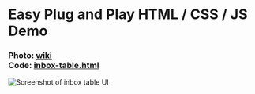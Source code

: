 # Easy Plug and Play HTML / CSS / JS Demo

 <h3 class="text-2xl font-semibold text-blue-600 mb-4"> Photo: <a href="https://github.com/hailystevens/Frontend_Components/wiki/inbox%E2%80%90table.html" class="underline hover:text-blue-800 transition-colors" target="_blank"> wiki</a><br>
 Code: <a href="https://github.com/hailystevens/Frontend_Components/blob/main/inbox-table.html">inbox-table.html</a></h3>
<img
    src="https://private-user-images.githubusercontent.com/135956808/503971950-5a0cb46a-42a7-4ffb-beed-a5572482ddbe.png?jwt=eyJ0eXAiOiJKV1QiLCJhbGciOiJIUzI1NiJ9.eyJpc3MiOiJnaXRodWIuY29tIiwiYXVkIjoicmF3LmdpdGh1YnVzZXJjb250ZW50LmNvbSIsImtleSI6ImtleTUiLCJleHAiOjE3NjExMDIwMjIsIm5iZiI6MTc2MTEwMTcyMiwicGF0aCI6Ii8xMzU5NTY4MDgvNTAzOTcxOTUwLTVhMGNiNDZhLTQyYTctNGZmYi1iZWVkLWE1NTcyNDgyZGRiZS5wbmc_WC1BbXotQWxnb3JpdGhtPUFXUzQtSE1BQy1TSEEyNTYmWC1BbXotQ3JlZGVudGlhbD1BS0lBVkNPRFlMU0E1M1BRSzRaQSUyRjIwMjUxMDIyJTJGdXMtZWFzdC0xJTJGczMlMkZhd3M0X3JlcXVlc3QmWC1BbXotRGF0ZT0yMDI1MTAyMlQwMjU1MjJaJlgtQW16LUV4cGlyZXM9MzAwJlgtQW16LVNpZ25hdHVyZT0xZDAwM2RjMzc1Y2I4NThjOWFiYWJmMmUxMWYzMTk1OGU4N2MwMGJjMDJjYjE4YWZlMmJmNWI1NWU3ZDU4MjU1JlgtQW16LVNpZ25lZEhlYWRlcnM9aG9zdCJ9.c6NawZ3LTD2zQV6EYigdMb57xmStE8eMS-f0DXwzmkQ"
    alt="Screenshot of inbox table UI"
    class="w-full max-w-4xl mx-auto h-auto rounded-lg shadow-lg border border-gray-200"/>
</body>
